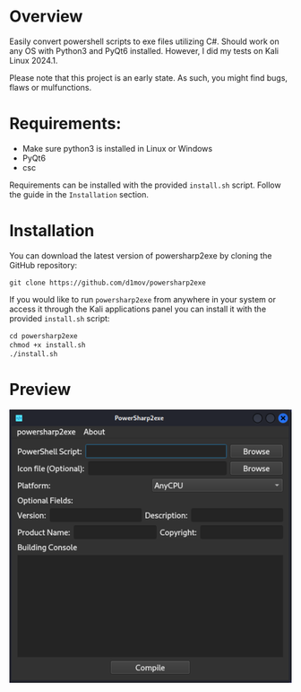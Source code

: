 # Overview
Easily convert powershell scripts to exe files utilizing C#. Should work on any OS with Python3 and PyQt6 installed. However, I did my tests on Kali Linux 2024.1.

Please note that this project is an early state. As such, you might find bugs, flaws or mulfunctions.

# Requirements:
- Make sure python3 is installed in Linux or Windows
- PyQt6
- csc

Requirements can be installed with the provided `install.sh` script. Follow the guide in the `Installation` section.

# Installation
You can download the latest version of powersharp2exe by cloning the GitHub repository:
```
git clone https://github.com/d1mov/powersharp2exe
```

If you would like to run `powersharp2exe` from anywhere in your system or access it through the Kali applications panel you can install it with the provided `install.sh` script:
```
cd powersharp2exe
chmod +x install.sh
./install.sh
```

# Preview

![alt text](https://github.com/d1mov/powersharp2exe/blob/main/img/screenshot.png)
